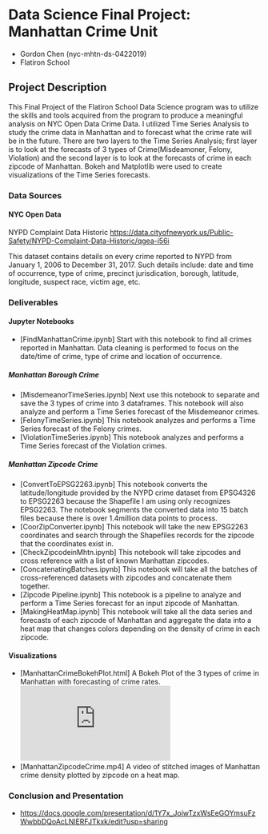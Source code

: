 # Data Science Final Project:  Manhattan Crime Unit
* Gordon Chen (nyc-mhtn-ds-0422019)
* Flatiron School

## Project Description
This Final Project of the Flatiron School Data Science program was to utilize the skills and tools acquired from the program to produce a meaningful analysis on NYC Open Data Crime Data. I utilized Time Series Analysis to study the crime data in Manhattan and to forecast what the crime rate will be in the future. There are two layers to the Time Series Analysis; first layer is to look at the forecasts of 3 types of Crime(Misdeamoner, Felony, Violation) and the second layer is to look at the forecasts of crime in each zipcode of Manhattan. Bokeh and Matplotlib were used to create visualizations of the Time Series forecasts.

### Data Sources
#### NYC Open Data
NYPD Complaint Data Historic
https://data.cityofnewyork.us/Public-Safety/NYPD-Complaint-Data-Historic/qgea-i56i

This dataset contains details on every crime reported to NYPD from January 1, 2006 to December 31, 2017. Such details include: date and time of occurrence, type of crime, precinct jurisdication, borough, latitude, longitude, suspect race, victim age, etc.


### Deliverables
#### Jupyter Notebooks
* [FindManhattanCrime.ipynb] Start with this notebook to find all crimes reported in Manhattan. Data cleaning is performed to focus on the date/time of crime, type of crime and location of occurrence.

##### Manhattan Borough Crime
* [MisdemeanorTimeSeries.ipynb] Next use this notebook to separate and save the 3 types of crime into 3 dataframes. This notebook will also analyze and perform a Time Series forecast of the Misdemeanor crimes.
* [FelonyTimeSeries.ipynb] This notebook analyzes and performs a Time Series forecast of the Felony crimes.
* [ViolationTimeSeries.ipynb] This notebook analyzes and performs a Time Series forecast of the Violation crimes.

##### Manhattan Zipcode Crime
* [ConvertToEPSG2263.ipynb] This notebook converts the latitude/longitude provided by the NYPD crime dataset from EPSG4326 to EPSG2263 because the Shapefile I am using only recognizes EPSG2263. The notebook segments the converted data into 15 batch files because there is over 1.4million data points to process.
* [CoorZipConverter.ipynb] This notebook will take the new EPSG2263 coordinates and search through the Shapefiles records for the zipcode that the coordinates exist in.
* [CheckZipcodeinMhtn.ipynb] This notebook will take zipcodes and cross reference with a list of known Manhattan zipcodes.
* [ConcatenatingBatches.ipynb] This notebook will take all the batches of cross-referenced datasets with zipcodes and concatenate them together.
* [Zipcode Pipeline.ipynb] This notebook is a pipeline to analyze and perform a Time Series forecast for an input zipcode of Manhattan.
* [MakingHeatMap.ipynb] This notebook will take all the data series and forecasts of each zipcode of Manhattan and aggregate the data into a heat map that changes colors depending on the density of crime in each zipcode.

#### Visualizations
* [ManhattanCrimeBokehPlot.html] A Bokeh Plot of the 3 types of crime in Manhattan with forecasting of crime rates.
![ManhattanCrimeBokehPlot.html](https://github.com/gordonchen07/Manhattan-Crime/blob/master/Manhattan%20Borough%20Crime/ManhattanCrimeBokehPlot.html)
* [ManhattanZipcodeCrime.mp4] A video of stitched images of Manhattan crime density plotted by zipcode on a heat map.


### Conclusion and Presentation
* https://docs.google.com/presentation/d/1Y7x_JoiwTzxWsEeGOYmsuFzWwbbDQoAcLNlERFJTkxk/edit?usp=sharing
